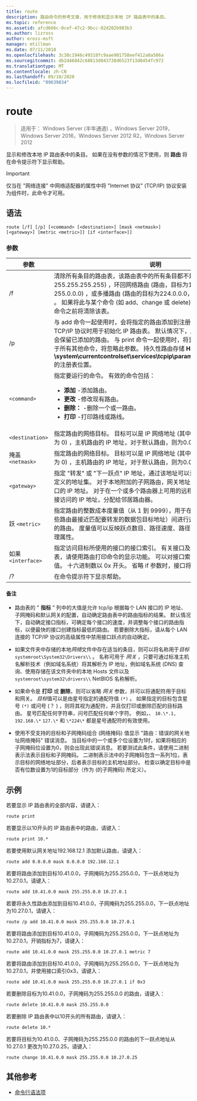 ```yaml
---
title: route
description: 路由命令的参考文章，用于修改和显示本地 IP 路由表中的条目。
ms.topic: reference
ms.assetid: afcd666c-0cef-47c2-9bcc-02d202b983b3
ms.author: lizross
author: eross-msft
manager: mtillman
ms.date: 07/11/2018
ms.openlocfilehash: 3c38c1946c49318fc9aae901758eef412a8a586a
ms.sourcegitcommit: db2d46842c68813d043738d6523f13d8454fc972
ms.translationtype: MT
ms.contentlocale: zh-CN
ms.lasthandoff: 09/10/2020
ms.locfileid: "89639834"
---
```

# <a name="route"></a>route

> 适用于： Windows Server (半年通道) ，Windows Server 2019，Windows Server 2016，Windows Server 2012 R2，Windows Server 2012

显示和修改本地 IP 路由表中的条目。 如果在没有参数的情况下使用，则 **路由** 将在命令提示符下显示帮助。

> [!IMPORTANT]
> 仅当在 "网络连接" 中网络适配器的属性中将 "Internet 协议" (TCP/IP) 协议安装为组件时，此命令才可用。

## <a name="syntax"></a>语法

```
route [/f] [/p] [<command> [<destination>] [mask <netmask>] [<gateway>] [metric <metric>]] [if <interface>]]
```

### <a name="parameters"></a>参数

| 参数 | 说明 |
|--|--|
| /f | 清除所有条目的路由表，该路由表中的所有条目都不是 (路由，其网络掩码为 255.255.255.255) ，环回网络路由 (路由，目标为127.0.0.0，子网掩码为 255.0.0.0) ，或多播路由 (路由的目标为224.0.0.0，子网掩码为 240.0.0.0) 。 如果将此与某个命令 (如 add、change 或 delete) 一起使用，则在运行该命令之前将清除该表。 |
| /p | 与 add 命令一起使用时，会将指定的路由添加到注册表中，并在每次启动 TCP/IP 协议时用于初始化 IP 路由表。 默认情况下，启动 TCP/IP 协议后，不会保留已添加的路由。 与 print 命令一起使用时，将显示持久路由的列表。 对于所有其他命令，将忽略此参数。 持久性路由存储 **HKEY_LOCAL_MACHINE \system\currentcontrolset\services\tcpip\parameters\persistentroutes**的注册表位置。 |
| `<command>` | 指定要运行的命令。 有效的命令包括：<ul><li>**添加** -添加路由。</li><li>**更改** -修改现有路由。</li><li>**删除：** -删除一个或一路由。</li><li>**打印** -打印路线或路线。</li></ul> |
| `<destination>` | 指定路由的网络目标。 目标可以是 IP 网络地址 (其中，网络地址的主机位设置为 0) ，主机路由的 IP 地址，对于默认路由，则为0.0.0.0。 |
| 掩盖 `<netmask>` | 指定路由的网络目标。 目标可以是 IP 网络地址 (其中，网络地址的主机位设置为 0) ，主机路由的 IP 地址，对于默认路由，则为0.0.0.0。 |
| `<gateway>` | 指定 "转发" 或 "下一跃点" IP 地址，通过该地址可以访问网络目标和子网掩码定义的地址集。 对于本地附加的子网路由，网关地址为分配给连接到子网的接口的 IP 地址。 对于在一个或多个路由器上可用的远程路由，网关地址是可直接访问的 IP 地址，分配给邻居路由器。 |
| 跃 `<metric>` | 指定路由的整数成本度量值（从 1 到 9999），用于在路由表中的多个路由(这些路由最接近匹配要转发的数据包目标地址）间进行选择。 将选择最低度量值的路由。 度量值可以反映跃点数目、路径速度、路径可靠性、路径吞吐量或管理属性。 |
| 如果 `<interface>` | 指定访问目标所使用的接口的接口索引。 有关接口及其对应的接口索引的列表，请使用路由打印命令的显示功能。 可以对接口索引使用十进制或十六进制值。 十六进制数以 0x 开头。 省略 if 参数时，接口将通过网关地址确定。 |
| /? | 在命令提示符下显示帮助。 |

#### <a name="remarks"></a>备注

- 路由表的 " **指标** " 列中的大值是允许 tcp/ip 根据每个 LAN 接口的 IP 地址、子网掩码和默认网关的配置，自动确定路由表中的路由指标的结果。 默认情况下，自动确定接口指标，可确定每个接口的速度，并调整每个接口的路由指标，以便最快的接口创建指标最低的路由。 若要删除大指标，请从每个 LAN 连接的 TCP/IP 协议的高级属性中禁用接口跃点的自动确定。

- 如果文件夹中存储的本地*网络*文件中存在适当的条目，则可以将名称用于*目标* `systemroot\System32\Drivers\\` 。 名称可用于 *网关* ，只要可通过标准主机名解析技术（例如域名系统）将其解析为 IP 地址，例如域名系统 (DNS) 查询、使用存储在该文件夹中的本地 Hosts 文件以及 `systemroot\system32\drivers\\` NetBIOS 名称解析。

- 如果命令是 **打印** 或 **删除**，则可以省略 *网关* 参数，并可以将通配符用于目标和网关。 *目标*值可以是由星号指定的通配符值 `(*)` 。 如果指定的目标包含星号 `(*)` 或问号 (？ ) ，则将其视为通配符，并且仅打印或删除匹配的目标路由。 星号匹配任何字符串，问号匹配任何单个字符。 例如，、 `10.\*.1, 192.168.\*` `127.\*` 和 `\*224\*` 都是星号通配符的有效使用。

- 使用不受支持的目标和子网掩码组合 (网络掩码) 值显示 "路由：错误的网关地址网络掩码" 错误消息。 当目标中的一个或多个位设置为1时，如果将相应的子网掩码位设置为0，则会出现此错误消息。 若要测试此条件，请使用二进制表示法表示目标和子网掩码。 二进制表示法中的子网掩码包含一系列1位，表示目标的网络地址部分，后者表示目标的主机地址部分。 检查以确定目标中是否有位数设置为1的目标部分（作为 (的子网掩码) 所定义）。

## <a name="examples"></a>示例

若要显示 IP 路由表的全部内容，请键入：

```
route print
```

若要显示以10开头的 IP 路由表中的路由，请键入：

```
route print 10.*
```

若要使用默认网关地址192.168.12.1 添加默认路由，请键入：

```
route add 0.0.0.0 mask 0.0.0.0 192.168.12.1
```

若要将路由添加到目标10.41.0.0，子网掩码为255.255.0.0，下一跃点地址为10.27.0.1，请键入：

```
route add 10.41.0.0 mask 255.255.0.0 10.27.0.1
```

若要将永久性路由添加到目标10.41.0.0，子网掩码为255.255.0.0，下一跃点地址为10.27.0.1，请键入：

```
route /p add 10.41.0.0 mask 255.255.0.0 10.27.0.1
```

若要将路由添加到目标10.41.0.0，子网掩码为255.255.0.0，下一跃点地址为10.27.0.1，开销指标为7，请键入：

```
route add 10.41.0.0 mask 255.255.0.0 10.27.0.1 metric 7
```

若要将路由添加到目标10.41.0.0，子网掩码为255.255.0.0，下一跃点地址为10.27.0.1，并使用接口索引0x3，请键入：

```
route add 10.41.0.0 mask 255.255.0.0 10.27.0.1 if 0x3
```

若要删除目标为10.41.0.0，子网掩码为255.255.0.0 的路由，请键入：

```
route delete 10.41.0.0 mask 255.255.0.0
```

若要删除 IP 路由表中以10开头的所有路由，请键入：

```
route delete 10.*
```

若要将目标为10.41.0.0、子网掩码为255.255.0.0 的路由的下一跃点地址从10.27.0.1 更改为10.27.0.25，请键入：

```
route change 10.41.0.0 mask 255.255.0.0 10.27.0.25
```

## <a name="additional-references"></a>其他参考

- [命令行语法项](command-line-syntax-key.md)
